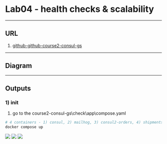 # Lab04 - health checks & scalability

---

## URL
1. [github-github-course2-consul-gs](https://github.com/g0t4/course2-consul-gs)

---

## Diagram

---

## Outputs
### 1) init
1. go to the course2-consul-gs\check\app\compose.yaml
````ps1
# 4 containers - 1) consul, 2) mailhog, 3) consul2-orders, 4) shipments
docker compose up
````
[<img src="https://i.imgur.com/Ldr9foJ.png">](https://i.imgur.com/Ldr9foJ.png)
[<img src="https://i.imgur.com/TidCOul.png">](https://i.imgur.com/TidCOul.png)
[<img src="https://i.imgur.com/nUFEuvi.png">](https://i.imgur.com/nUFEuvi.png)
